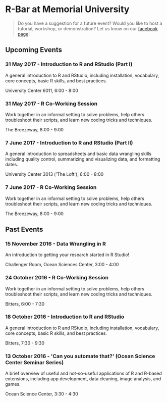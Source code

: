 # R-Bar at Memorial University

> Do you have a suggestion for a future event? Would you like to host a tutorial, workshop, or demonstration? Let us know on our [facebook page](https://www.facebook.com/RBarMUN/)! 

## Upcoming Events

### 31 May 2017 - Introduction to R and RStudio (Part I)

A general introduction to R and RStudio, including installation, vocabulary, core concepts, basic R skills, and best practices.

University Center 6011, 6:00 - 8:00

### 31 May 2017 - R Co-Working Session

Work together in an informal setting to solve problems, help others troubleshoot their scripts, and learn new coding tricks and techniques.

The Breezeway, 8:00 - 9:00

### 7 June 2017 - Introduction to R and RStudio (Part II)

A general introduction to spreadsheets and basic data wrangling skills including quality control, summarizing and visualizing data, and formatting dates.

University Center 3013 ('The Loft'), 6:00 - 8:00

### 7 June 2017 - R Co-Working Session

Work together in an informal setting to solve problems, help others troubleshoot their scripts, and learn new coding tricks and techniques.

The Breezeway, 8:00 - 9:00


## Past Events

### 15 November 2016 - Data Wrangling in R

An introduction to getting your research started in R Studio!

Challenger Room, Ocean Sciences Center, 3:00 - 4:00

### 24 October 2016 - R Co-Working Session

Work together in an informal setting to solve problems, help others troubleshoot their scripts, and learn new coding tricks and techniques.

Bitters, 6:00 - 7:30

### 18 October 2016 - Introduction to R and RStudio

A general introduction to R and RStudio, including installation, vocabulary, core concepts, basic R skills, and best practices.

Bitters, 7:30 - 9:30

### 13 October 2016 - 'Can you automate that?' (Ocean Science Center Seminar Series)

A brief overview of useful and not-so-useful applications of R and R-based extensions, including app development, data cleaning, image analysis, and games.

Ocean Science Center, 3:30 - 4:30
